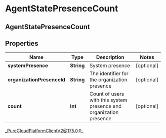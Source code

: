 # AgentStatePresenceCount

## AgentStatePresenceCount

## Properties

|Name | Type | Description | Notes|
|------------ | ------------- | ------------- | -------------|
| **systemPresence** | **String** | System presence | [optional] |
| **organizationPresenceId** | **String** | The identifier for the organization presence | [optional] |
| **count** | **Int** | Count of users with this system presence and organization presence | [optional] |



_PureCloudPlatformClientV2@175.0.0_
